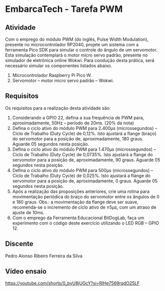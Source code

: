 # EmbarcaTech - Tarefa PWM
## Atividade
Com o emprego do módulo PWM (do inglês, Pulse Width Modulation),
presente no microcontrolador RP2040, projete um sistema com a
ferramenta Pico SDK para simular o controle do ângulo de um
servomotor. Esta simulação contemplará o motor micro servo
padrão, presente no simulador de eletrônica online Wokwi. Para
condução desta prática, será necessário simular os componentes
listados abaixo.
1) Microcontrolador Raspberry Pi Pico W.
2) Servomotor – motor micro servo padrão – Wokwi.

## Requisitos 
Os requisitos para a realização desta atividade são:
1) Considerando a GPIO 22, defina a sua frequência de PWM para,
aproximadamente, 50Hz – período de 20ms. (20% da nota)
2) Defina o ciclo ativo do módulo PWM para 2.400µs
(microssegundos) – Ciclo de Trabalho (Duty Cycle) de 0,12%. Isto
ajustará a flange (braço) do servomotor para a posição de,
aproximadamente, 180 graus. Aguarde 05 segundos nesta
posição. 
3) Defina o ciclo ativo do módulo PWM para 1.470µs
(microssegundos) – Ciclo de Trabalho (Duty Cycle) de 0,0735%.
Isto ajustará a flange do servomotor para a posição de,
aproximadamente, 90 graus. Aguarde 05 segundos nesta
posição. 
4) Defina o ciclo ativo do módulo PWM para 500µs
(microssegundos) – Ciclo de Trabalho (Duty Cycle) de 0,025%.
Isto ajustará a flange do servomotor para a posição de,
aproximadamente, 0 graus. Aguarde 05 segundos nesta
posição. 
5) Após a realização das proposições anteriores, crie uma rotina
para movimentação periódica do braço do servomotor entre os
ângulos de 0 e 180 graus. Obs.: a movimentação da flange deve
ser suave, recomenda-se o incremento de ciclo ativo de ±5µs,
com um atraso de ajuste de 10ms. 
6) Com o emprego da Ferramenta Educacional BitDogLab, faça
um experimento com o código deste exercício utilizando o LED
RGB – GPIO 12.

## Discente
Pedro Alonso Ribeiro Ferreira da Silva

## Vídeo ensaio
https://youtube.com/shorts/0_byU8jUGcY?si=RlHe7569rqdO25LF
